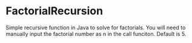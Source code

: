 # FactorialRecursion
Simple recursive function in Java to solve for factorials. You will need to manually input the factorial number as n in the call funciton. Default is 5.
